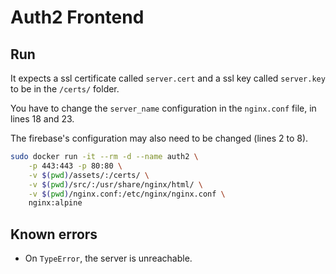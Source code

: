 # Auth2 Frontend

## Run

It expects a ssl certificate called `server.cert` and a ssl key called `server.key` to be in the `/certs/` folder.

You have to change the `server_name` configuration in the `nginx.conf` file, in lines 18 and 23.

The firebase's configuration may also need to be changed (lines 2 to 8).

```sh
sudo docker run -it --rm -d --name auth2 \
    -p 443:443 -p 80:80 \
    -v $(pwd)/assets/:/certs/ \
    -v $(pwd)/src/:/usr/share/nginx/html/ \
    -v $(pwd)/nginx.conf:/etc/nginx/nginx.conf \
    nginx:alpine
```

## Known errors

* On `TypeError`, the server is unreachable.